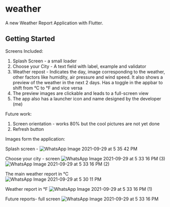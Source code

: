 # weather

A new Weather Report Application with Flutter.

## Getting Started

Screens Included: 
1. Splash Screen - a small loader 
2. Choose your City - A text field with label, example and validator
3. Weather repost - Indicates the day, image corresponding to the weather, other factors like humidity, air pressure and wind speed. It also shows a preview of the weather in the next 2 days. Has a toggle in the appbar to shift from °C to °F and vice versa
4. The preview images are clickable and leads to a full-screen view
5. The app also has a launcher icon and name designed by the developer (me)


Future work:
1. Screen orientation - works 80% but the cool pictures are not yet done
2. Refresh button


Images form the application: 

Splash screen - ![WhatsApp Image 2021-09-29 at 5 35 42 PM](https://user-images.githubusercontent.com/37563590/135302795-20b01368-6cfa-4d1c-a58b-4ee82e0b4a72.jpeg) 

Choose your city - screen 
![WhatsApp Image 2021-09-29 at 5 33 16 PM (3)](https://user-images.githubusercontent.com/37563590/135302844-dbfe4194-5a62-4a0c-a754-0666f7222ff9.jpeg)
![WhatsApp Image 2021-09-29 at 5 33 16 PM (2)](https://user-images.githubusercontent.com/37563590/135302851-8eddb370-3cd2-429a-9fbf-ef873d088c72.jpeg)

The main weather report in °C
![WhatsApp Image 2021-09-29 at 5 30 11 PM](https://user-images.githubusercontent.com/37563590/135302900-558cc8fb-a176-4df0-ba9a-167ef247dd7b.jpeg)

Weather report in °F
![WhatsApp Image 2021-09-29 at 5 33 16 PM (1)](https://user-images.githubusercontent.com/37563590/135302937-bab9255a-1806-4c76-b55e-98c4dbf77cc2.jpeg)

Future reports- full screen
![WhatsApp Image 2021-09-29 at 5 33 16 PM](https://user-images.githubusercontent.com/37563590/135302992-cf02e693-9e0e-4adb-9eb5-9848163a2afe.jpeg)
